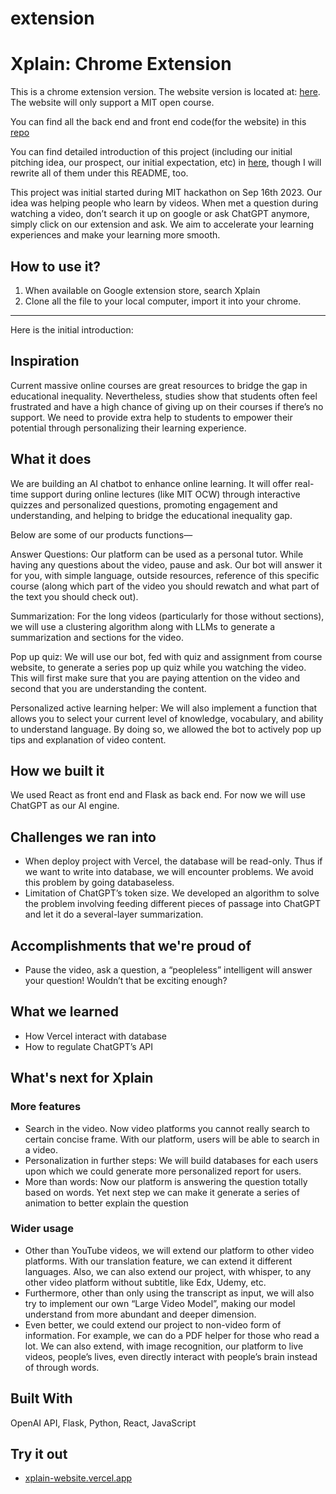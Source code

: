 # extension

# **Xplain: Chrome Extension**

This is a chrome extension version. The website version is located at: [here](https://xplain-website.vercel.app/). The website will only support a MIT open course.

You can find all the back end and front end code(for the website) in this [repo](https://github.com/LiSiruiRay/Xplain)

You can find detailed introduction of this project (including our initial pitching idea, our prospect, our initial expectation, etc) in [here](https://devpost.com/software/xplain?ref_content=user-portfolio&ref_feature=in_progress), though I will rewrite all of them under this README, too.

This project was initial started during MIT hackathon on Sep 16th 2023. Our idea was helping people who learn by videos. When met a question during watching a video, don’t search it up on google or ask ChatGPT anymore, simply click on our extension and ask. We aim to accelerate your learning experiences and make your learning more smooth.

## How to use it?

1. When available on Google extension store, search Xplain
2. Clone all the file to your local computer, import it into your chrome.

---

Here is the initial introduction:

## **Inspiration**

Current massive online courses are great resources to bridge the gap in educational inequality. Nevertheless, studies show that students often feel frustrated and have a high chance of giving up on their courses if there’s no support. We need to provide extra help to students to empower their potential through personalizing their learning experience.

## **What it does**

We are building an AI chatbot to enhance online learning. It will offer real-time support during online lectures (like MIT OCW) through interactive quizzes and personalized questions, promoting engagement and understanding, and helping to bridge the educational inequality gap.

Below are some of our products functions—

Answer Questions: Our platform can be used as a personal tutor. While having any questions about the video, pause and ask. Our bot will answer it for you, with simple language, outside resources, reference of this specific course (along which part of the video you should rewatch and what part of the text you should check out).

Summarization: For the long videos (particularly for those without sections), we will use a clustering algorithm along with LLMs to generate a summarization and sections for the video.

Pop up quiz: We will use our bot, fed with quiz and assignment from course website, to generate a series pop up quiz while you watching the video. This will first make sure that you are paying attention on the video and second that you are understanding the content.

Personalized active learning helper: We will also implement a function that allows you to select your current level of knowledge, vocabulary, and ability to understand language. By doing so, we allowed the bot to actively pop up tips and explanation of video content.

## **How we built it**

We used React as front end and Flask as back end. For now we will use ChatGPT as our AI engine.

## **Challenges we ran into**

- When deploy project with Vercel, the database will be read-only. Thus if we want to write into database, we will encounter problems. We avoid this problem by going databaseless.
- Limitation of ChatGPT’s token size. We developed an algorithm to solve the problem involving feeding different pieces of passage into ChatGPT and let it do a several-layer summarization.

## **Accomplishments that we're proud of**

- Pause the video, ask a question, a “peopleless” intelligent will answer your question! Wouldn’t that be exciting enough?

## **What we learned**

- How Vercel interact with database
- How to regulate ChatGPT’s API

## **What's next for Xplain**

### **More features**

- Search in the video. Now video platforms you cannot really search to certain concise frame. With our platform, users will be able to search in a video.
- Personalization in further steps: We will build databases for each users upon which we could generate more personalized report for users.
- More than words: Now our platform is answering the question totally based on words. Yet next step we can make it generate a series of animation to better explain the question

### **Wider usage**

- Other than YouTube videos, we will extend our platform to other video platforms. With our translation feature, we can extend it different languages. Also, we can also extend our project, with whisper, to any other video platform without subtitle, like Edx, Udemy, etc.
- Furthermore, other than only using the transcript as input, we will also try to implement our own “Large Video Model”, making our model understand from more abundant and deeper dimension.
- Even better, we could extend our project to non-video form of information. For example, we can do a PDF helper for those who read a lot. We can also extend, with image recognition, our platform to live videos, people’s lives, even directly interact with people’s brain instead of through words.

## **Built With**

OpenAI API, Flask, Python, React, JavaScript

## **Try it out**

- [xplain-website.vercel.app](https://xplain-website.vercel.app/)
